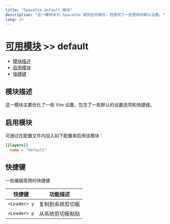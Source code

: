 ```yaml
---
title: "SpaceVim default 模块"
description: "这一模块未为 SpaceVim 提供任何插件，但提供了一些更好的默认设置。"
lang: zh
---
```


# [可用模块](../) >> default

<!-- vim-markdown-toc GFM -->

- [模块描述](#模块描述)
- [启用模块](#启用模块)
- [快捷键](#快捷键)

<!-- vim-markdown-toc -->

## 模块描述

这一模块主要优化了一些 Vim 设置，包含了一些默认的设置选项和快捷键。

## 启用模块

可通过在配置文件内加入如下配置来启用该模块：

```toml
[[layers]]
  name = "default"
```

## 快捷键

一些编辑常用的快捷键

| 快捷键       | 功能描述         |
| ------------ | ---------------- |
| `<Leader> y` | 复制到系统剪切板 |
| `<Leader> p` | 从系统剪切板粘贴 |
